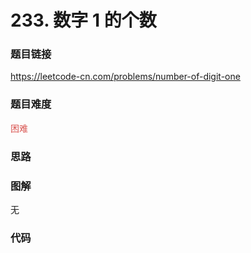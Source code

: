 # 233. 数字 1 的个数

### 题目链接

https://leetcode-cn.com/problems/number-of-digit-one

### 题目难度

<font color=#D9534F>困难</font>

### 思路



### 图解

无

### 代码

```python
```